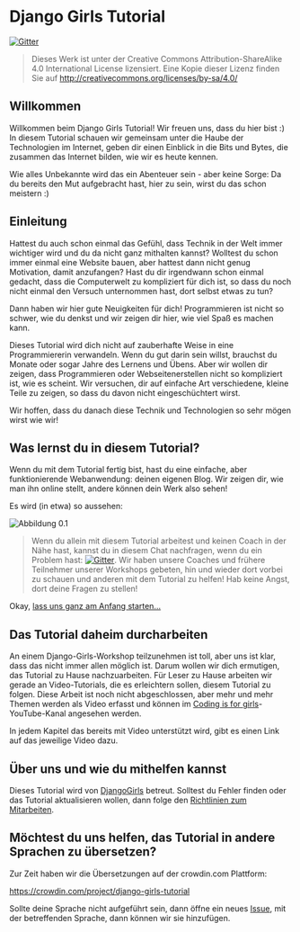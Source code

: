 # Django Girls Tutorial

[![Gitter](https://badges.gitter.im/DjangoGirls/tutorial.svg)](https://gitter.im/DjangoGirls/tutorial)

> Dieses Werk ist unter der Creative Commons Attribution-ShareAlike 4.0 International License lizensiert. Eine Kopie dieser Lizenz finden Sie auf http://creativecommons.org/licenses/by-sa/4.0/

## Willkommen

Willkommen beim Django Girls Tutorial! Wir freuen uns, dass du hier bist :) In diesem Tutorial schauen wir gemeinsam unter die Haube der Technologien im Internet, geben dir einen Einblick in die Bits und Bytes, die zusammen das Internet bilden, wie wir es heute kennen.

Wie alles Unbekannte wird das ein Abenteuer sein - aber keine Sorge: Da du bereits den Mut aufgebracht hast, hier zu sein, wirst du das schon meistern :)

## Einleitung

Hattest du auch schon einmal das Gefühl, dass Technik in der Welt immer wichtiger wird und du da nicht ganz mithalten kannst? Wolltest du schon immer einmal eine Website bauen, aber hattest dann nicht genug Motivation, damit anzufangen? Hast du dir irgendwann schon einmal gedacht, dass die Computerwelt zu kompliziert für dich ist, so dass du noch nicht einmal den Versuch unternommen hast, dort selbst etwas zu tun?

Dann haben wir hier gute Neuigkeiten für dich! Programmieren ist nicht so schwer, wie du denkst und wir zeigen dir hier, wie viel Spaß es machen kann.

Dieses Tutorial wird dich nicht auf zauberhafte Weise in eine Programmiererin verwandeln. Wenn du gut darin sein willst, brauchst du Monate oder sogar Jahre des Lernens und Übens. Aber wir wollen dir zeigen, dass Programmieren oder Webseitenerstellen nicht so kompliziert ist, wie es scheint. Wir versuchen, dir auf einfache Art verschiedene, kleine Teile zu zeigen, so dass du davon nicht eingeschüchtert wirst.

Wir hoffen, dass du danach diese Technik und Technologien so sehr mögen wirst wie wir!

## Was lernst du in diesem Tutorial?

Wenn du mit dem Tutorial fertig bist, hast du eine einfache, aber funktionierende Webanwendung: deinen eigenen Blog. Wir zeigen dir, wie man ihn online stellt, andere können dein Werk also sehen!

Es wird (in etwa) so aussehen:

![Abbildung 0.1](images/application.png)

> Wenn du allein mit diesem Tutorial arbeitest und keinen Coach in der Nähe hast, kannst du in diesem Chat nachfragen, wenn du ein Problem hast: [![Gitter](https://badges.gitter.im/DjangoGirls/tutorial.svg)](https://gitter.im/DjangoGirls/tutorial). Wir haben unsere Coaches und frühere Teilnehmer unserer Workshops gebeten, hin und wieder dort vorbei zu schauen und anderen mit dem Tutorial zu helfen! Hab keine Angst, dort deine Fragen zu stellen!

Okay, [lass uns ganz am Anfang starten...](./how_the_internet_works/README.md)

## Das Tutorial daheim durcharbeiten

An einem Django-Girls-Workshop teilzunehmen ist toll, aber uns ist klar, dass das nicht immer allen möglich ist. Darum wollen wir dich ermutigen, das Tutorial zu Hause nachzuarbeiten. Für Leser zu Hause arbeiten wir gerade an Video-Tutorials, die es erleichtern sollen, diesem Tutorial zu folgen. Diese Arbeit ist noch nicht abgeschlossen, aber mehr und mehr Themen werden als Video erfasst und können im [Coding is for girls](https://www.youtube.com/channel/UC0hNd2uW8jTR5K3KBzRuG2A/feed)-YouTube-Kanal angesehen werden.

In jedem Kapitel das bereits mit Video unterstützt wird, gibt es einen Link auf das jeweilige Video dazu.

## Über uns und wie du mithelfen kannst

Dieses Tutorial wird von [DjangoGirls](https://djangogirls.org/) betreut. Solltest du Fehler finden oder das Tutorial aktualisieren wollen, dann folge den [Richtlinien zum Mitarbeiten](https://github.com/DjangoGirls/tutorial/blob/master/CONTRIBUTING.md).

## Möchtest du uns helfen, das Tutorial in andere Sprachen zu übersetzen?

Zur Zeit haben wir die Übersetzungen auf der crowdin.com Plattform:

https://crowdin.com/project/django-girls-tutorial

Sollte deine Sprache nicht aufgeführt sein, dann öffne ein neues [Issue](https://github.com/DjangoGirls/tutorial/issues/new), mit der betreffenden Sprache, dann können wir sie hinzufügen.